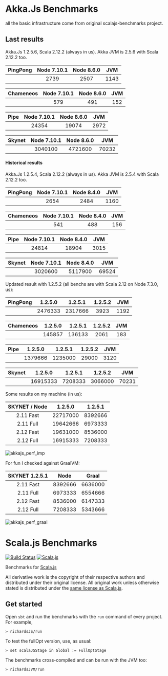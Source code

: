 # Akka.Js Benchmarks

all the basic infrastructure come from original scalajs-benchmarks project.

## Last results

Akka.Js 1.2.5.6, Scala 2.12.2 (always in us).
Akka JVM is 2.5.6 with Scala 2.12.2 too.

|PingPong|Node 7.10.1|Node 8.6.0|JVM|
|:-------:|:-----:|:-----:|:-:|
||2739|2507|1143|

|Chameneos|Node 7.10.1|Node 8.6.0|JVM|
|:-------:|:-----:|:-----:|:-:|
||579|491|152|

|Pipe|Node 7.10.1|Node 8.6.0|JVM|
|:-------:|:-----:|:-----:|:-:|
||24354|19074|2972|

|Skynet|Node 7.10.1|Node 8.6.0|JVM|
|:-------:|:-----:|:-----:|:-:|
||3040100|4721600|70232|

#### Historical results

Akka.Js 1.2.5.4, Scala 2.12.2 (always in us).
Akka JVM is 2.5.4 with Scala 2.12.2 too.

|PingPong|Node 7.10.1|Node 8.4.0|JVM|
|:-------:|:-----:|:-----:|:-:|
||2654|2484|1160|

|Chameneos|Node 7.10.1|Node 8.4.0|JVM|
|:-------:|:-----:|:-----:|:-:|
||541|488|156|

|Pipe|Node 7.10.1|Node 8.4.0|JVM|
|:-------:|:-----:|:-----:|:-:|
||24814|18904|3015|

|Skynet|Node 7.10.1|Node 8.4.0|JVM|
|:-------:|:-----:|:-----:|:-:|
||3020600|5117900|69524|

Updated result with 1.2.5.2 (all benchs are with Scala 2.12 on Node 7.3.0, us):

|PingPong|1.2.5.0|1.2.5.1|1.2.5.2|JVM|
|:-------:|:-----:|:-----:|:-----:|:-:|
||2476333|2317666|3923|1192|

|Chameneos|1.2.5.0|1.2.5.1|1.2.5.2|JVM|
|:-------:|:-----:|:-----:|:-----:|:-:|
||145857|136133|2061|183|

|Pipe|1.2.5.0|1.2.5.1|1.2.5.2|JVM|
|:-------:|:-----:|:-----:|:-----:|:-:|
||1379666|1235000|29000|3120|

|Skynet|1.2.5.0|1.2.5.1|1.2.5.2|JVM|
|:-------:|:-----:|:-----:|:-----:|:-:|
||16915333|7208333|3066000|70231|


Some results on my machine (in us):

|SKYNET / Node |	1.2.5.0 |	1.2.5.1 |
|:------------:|----------|---------|
|2.11 Fast     |22717000	|8392666  |
|2.11 Full     |19642666	|6973333  |
|2.12 Fast     |19631000	|8536000  |
|2.12 Full     |16915333	|7208333  |

<img src="https://image.ibb.co/dBhrrQ/akkajs_perf_imp.png" alt="akkajs_perf_imp" border="0">

For fun I checked against GraalVM:

|SKYNET 1.2.5.1	| Node	| Graal |
|:-------------:|-------|-------|
|2.11 Fast      |8392666|6636000|
|2.11 Full      |6973333|6554666|
|2.12 Fast	      |8536000|6147333|
|2.12 Full	      |7208333|5343666|

<img src="https://image.ibb.co/b4TmQk/akkajs_perf_graal.png" alt="akkajs_perf_graal" border="0">

# Scala.js Benchmarks

[![Build Status](https://travis-ci.org/sjrd/scalajs-benchmarks.svg?branch=master)](https://travis-ci.org/sjrd/scalajs-benchmarks)
[![Scala.js](https://www.scala-js.org/assets/badges/scalajs-0.6.8.svg)](https://www.scala-js.org/)

Benchmarks for [Scala.js](https://www.scala-js.org/)

All derivative work is the copyright of their respective authors and
distributed under their original license. All original work unless otherwise
stated is distributed under the [same license as
Scala.js](https://github.com/sjrd/scala-js-benchmarks/LICENSE).

## Get started

Open `sbt` and run the benchmarks with the `run` command of every project.
For example,

    > richardsJS/run

To test the fullOpt version, use, as usual:

    > set scalaJSStage in Global := FullOptStage

The benchmarks cross-compiled and can be run with the JVM too:

    > richardsJVM/run
